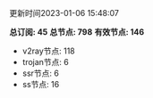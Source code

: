 更新时间2023-01-06 15:48:07

**总订阅: 45**
**总节点: 798**
**有效节点: 146**
- v2ray节点: 118
- trojan节点: 6
- ssr节点: 6
- ss节点: 16

